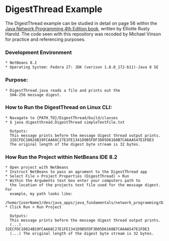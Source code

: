 DigestThread Example
====================

The DigestThread example can be studied in detail on page 56 within the [Java Network Programming 4th Edition book](http://shop.oreilly.com/product/0636920028420.do), written by Elliotte Rusty Harold. The code seen with this repository was recoded by Michael Vinson for practice and referencing purposes.

### Development Environment
    * NetBeans 8.2
    * Operating System: Fedora 27: JDK (verison 1.8.0_172-b11)-Java 8 SE 

### Purpose:
    * DigestThread.java reads a file and prints out the 
      SHA-256 message digest.

### How to Run the DigestThread on Linux CLI:
    * Navagate to {PATH_TO}/DigestThread/build/classes
    * $ java digestthread.DigestThread simpleTextFile.txt

      Outputs: 
      This message prints before the message digest thread output prints.
      32ECFDC10824B19FCAA68C27E1FE1341D9B5FDF3D05D6168B7CA6AA547E1FDE3
      The original length of the digest byte stream is 32 bytes.

###  How Run the Project within NetBeans IDE 8.2
    * Open project with NetBeans
    * Instruct NetBeans to pass an agrument to the DigestThread app
    * Select File > Project Properties (DigestThread) > Run
    * Within the Arguments text box enter your computers path to 
      the location of the projects text file used for the message digest. For
      example, my path looks like: 
      /home/{userName}/dev/java_apps/java_fundamentals/network_programming/DigestThread/build/classes/simpleTextFile.txt
    * Click Run > Run Project

      Outputs:
      This message prints before the message digest thread output prints.
      (...) 32ECFDC10824B19FCAA68C27E1FE1341D9B5FDF3D05D6168B7CA6AA547E1FDE3
      (...) The original length of the digest byte stream is 32 bytes.
